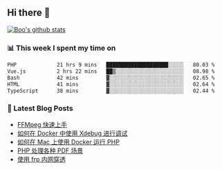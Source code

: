 ## Hi there 👋

[![Boo's github stats](https://github-readme-stats.vercel.app/api?username=0xAiKang)](https://github.com/anuraghazra/github-readme-stats)

<!-- [![Most Used Langs](https://github-readme-stats.vercel.app/api/top-langs/?username=0xAiKang)](https://github.com/anuraghazra/github-readme-stats) -->

### 📊 This week I spent my time on
<!--START_SECTION:waka-->

```txt
PHP             21 hrs 9 mins   ████████████████████░░░░░   80.03 %
Vue.js          2 hrs 22 mins   ██▒░░░░░░░░░░░░░░░░░░░░░░   08.98 %
Bash            42 mins         ▓░░░░░░░░░░░░░░░░░░░░░░░░   02.65 %
HTML            41 mins         ▓░░░░░░░░░░░░░░░░░░░░░░░░   02.64 %
TypeScript      38 mins         ▓░░░░░░░░░░░░░░░░░░░░░░░░   02.44 %
```

<!--END_SECTION:waka-->

### 📕 Latest Blog Posts
<!-- BLOG-POST-LIST:START -->
- [FFMpeg 快速上手](https://www.0x2beace.com/ffmpeg-quick-start/)
- [如何在 Docker 中使用 Xdebug 进行调试](https://www.0x2beace.com/how-to-debug-with-xdebug-in-docker/)
- [如何在 Mac 上使用 Docker 运行 PHP](https://www.0x2beace.com/how-to-run-php-with-docker-on-mac/)
- [PHP 处理各种 PDF 场景](https://www.0x2beace.com/php-handles-various-pdf-scenarios/)
- [使用 frp 内网穿透](https://www.0x2beace.com/use-the-frp-intranet-to-penetrate/)
<!-- BLOG-POST-LIST:END -->

